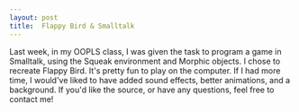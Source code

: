 ```yaml
---
layout: post
title:  Flappy Bird & Smalltalk
---
```


Last week, in my OOPLS class, I was given the task to program a game in Smalltalk, using the Squeak environment and Morphic objects. I chose to recreate Flappy Bird. It's pretty fun to play on the computer. If I had more time, I would've liked to have added sound effects, better animations, and a background. If you'd like the source, or have any questions, feel free to contact me!
